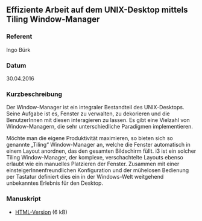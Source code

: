 ##  Effiziente Arbeit auf dem UNIX-Desktop mittels Tiling Window-Manager

### Referent
Ingo Bürk

### Datum
30.04.2016

### Kurzbeschreibung
Der Window-Manager ist ein integraler Bestandteil des UNIX-Desktops. Seine
Aufgabe ist es, Fenster zu verwalten, zu dekorieren und die BenutzerInnen mit
diesen interagieren zu lassen. Es gibt eine Vielzahl von Window-Managern, die
sehr unterschiedliche Paradigmen implementieren.

Möchte man die eigene Produktivität maximieren, so bieten sich so genannte
„Tiling“ Window-Manager an, welche die Fenster automatisch in einem Layout
anordnen, das den gesamten Bildschirm füllt. i3 ist ein solcher Tiling
Window-Manager, der komplexe, verschachtelte Layouts ebenso erlaubt wie ein
manuelles Platzieren der Fenster. Zusammen mit einer
einsteigerInnenfreundlichen Konfiguration und der mühelosen Bedienung per
Tastatur definiert dies ein in der Windows-Welt weitgehend unbekanntes Erlebnis
für den Desktop.


### Manuskript

* [HTML-Version](/download/Vortraege/lit2016-twm.html) (6 kB)
